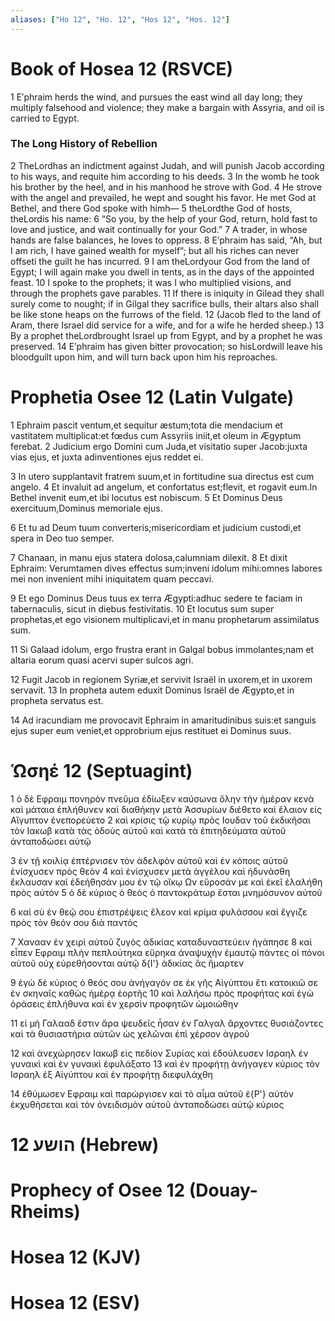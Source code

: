 ```yaml
---
aliases: ["Ho 12", "Ho. 12", "Hos 12", "Hos. 12"]
---
```



# Book of Hosea 12 (RSVCE)

1 Eʹphraim herds the wind, and pursues the east wind all day long; they multiply falsehood and violence; they make a bargain with Assyria, and oil is carried to Egypt.
### The Long History of Rebellion
2 TheLordhas an indictment against Judah, and will punish Jacob according to his ways, and requite him according to his deeds.
3 In the womb he took his brother by the heel, and in his manhood he strove with God.
4 He strove with the angel and prevailed, he wept and sought his favor. He met God at Bethel, and there God spoke with himh—
5 theLordthe God of hosts, theLordis his name:
6 “So you, by the help of your God, return, hold fast to love and justice, and wait continually for your God.”
7 A trader, in whose hands are false balances, he loves to oppress.
8 Eʹphraim has said, “Ah, but I am rich, I have gained wealth for myself”; but all his riches can never offseti the guilt he has incurred.
9 I am theLordyour God from the land of Egypt; I will again make you dwell in tents, as in the days of the appointed feast.
10 I spoke to the prophets; it was I who multiplied visions, and through the prophets gave parables.
11 If there is iniquity in Gilead they shall surely come to nought; if in Gilgal they sacrifice bulls, their altars also shall be like stone heaps on the furrows of the field.
12 (Jacob fled to the land of Aram, there Israel did service for a wife, and for a wife he herded sheep.)
13 By a prophet theLordbrought Israel up from Egypt, and by a prophet he was preserved.
14 Eʹphraim has given bitter provocation; so hisLordwill leave his bloodguilt upon him, and will turn back upon him his reproaches.


# Prophetia Osee 12 (Latin Vulgate)

1 Ephraim pascit ventum,et sequitur æstum;tota die mendacium et vastitatem multiplicat:et fœdus cum Assyriis iniit,et oleum in Ægyptum ferebat.
2 Judicium ergo Domini cum Juda,et visitatio super Jacob:juxta vias ejus, et juxta adinventiones ejus reddet ei.

3 In utero supplantavit fratrem suum,et in fortitudine sua directus est cum angelo.
4 Et invaluit ad angelum, et confortatus est;flevit, et rogavit eum.In Bethel invenit eum,et ibi locutus est nobiscum.
5 Et Dominus Deus exercituum,Dominus memoriale ejus.

6 Et tu ad Deum tuum converteris;misericordiam et judicium custodi,et spera in Deo tuo semper.

7 Chanaan, in manu ejus statera dolosa,calumniam dilexit.
8 Et dixit Ephraim: Verumtamen dives effectus sum;inveni idolum mihi:omnes labores mei non invenient mihi iniquitatem quam peccavi.

9 Et ego Dominus Deus tuus ex terra Ægypti:adhuc sedere te faciam in tabernaculis, sicut in diebus festivitatis.
10 Et locutus sum super prophetas,et ego visionem multiplicavi,et in manu prophetarum assimilatus sum.

11 Si Galaad idolum, ergo frustra erant in Galgal bobus immolantes;nam et altaria eorum quasi acervi super sulcos agri.

12 Fugit Jacob in regionem Syriæ,et servivit Israël in uxorem,et in uxorem servavit.
13 In propheta autem eduxit Dominus Israël de Ægypto,et in propheta servatus est.

14 Ad iracundiam me provocavit Ephraim in amaritudinibus suis:et sanguis ejus super eum veniet,et opprobrium ejus restituet ei Dominus suus.


# Ὡσηέ 12 (Septuagint)

1 ὁ δὲ Εφραιμ πονηρὸν πνεῦμα ἐδίωξεν καύσωνα ὅλην τὴν ἡμέραν κενὰ καὶ μάταια ἐπλήθυνεν καὶ διαθήκην μετὰ Ἀσσυρίων διέθετο καὶ ἔλαιον εἰς Αἴγυπτον ἐνεπορεύετο
2 καὶ κρίσις τῷ κυρίῳ πρὸς Ιουδαν τοῦ ἐκδικῆσαι τὸν Ιακωβ κατὰ τὰς ὁδοὺς αὐτοῦ καὶ κατὰ τὰ ἐπιτηδεύματα αὐτοῦ ἀνταποδώσει αὐτῷ

3 ἐν τῇ κοιλίᾳ ἐπτέρνισεν τὸν ἀδελφὸν αὐτοῦ καὶ ἐν κόποις αὐτοῦ ἐνίσχυσεν πρὸς θεὸν
4 καὶ ἐνίσχυσεν μετὰ ἀγγέλου καὶ ἠδυνάσθη ἔκλαυσαν καὶ ἐδεήθησάν μου ἐν τῷ οἴκῳ Ων εὕροσάν με καὶ ἐκεῖ ἐλαλήθη πρὸς αὐτόν
5 ὁ δὲ κύριος ὁ θεὸς ὁ παντοκράτωρ ἔσται μνημόσυνον αὐτοῦ

6 καὶ σὺ ἐν θεῷ σου ἐπιστρέψεις ἔλεον καὶ κρίμα φυλάσσου καὶ ἔγγιζε πρὸς τὸν θεόν σου διὰ παντός

7 Χανααν ἐν χειρὶ αὐτοῦ ζυγὸς ἀδικίας καταδυναστεύειν ἠγάπησε
8 καὶ εἶπεν Εφραιμ πλὴν πεπλούτηκα εὕρηκα ἀναψυχὴν ἐμαυτῷ πάντες οἱ πόνοι αὐτοῦ οὐχ εὑρεθήσονται αὐτῷ δ{I'} ἀδικίας ἃς ἥμαρτεν

9 ἐγὼ δὲ κύριος ὁ θεός σου ἀνήγαγόν σε ἐκ γῆς Αἰγύπτου ἔτι κατοικιῶ σε ἐν σκηναῖς καθὼς ἡμέρᾳ ἑορτῆς
10 καὶ λαλήσω πρὸς προφήτας καὶ ἐγὼ ὁράσεις ἐπλήθυνα καὶ ἐν χερσὶν προφητῶν ὡμοιώθην

11 εἰ μὴ Γαλααδ ἔστιν ἄρα ψευδεῖς ἦσαν ἐν Γαλγαλ ἄρχοντες θυσιάζοντες καὶ τὰ θυσιαστήρια αὐτῶν ὡς χελῶναι ἐπὶ χέρσον ἀγροῦ

12 καὶ ἀνεχώρησεν Ιακωβ εἰς πεδίον Συρίας καὶ ἐδούλευσεν Ισραηλ ἐν γυναικὶ καὶ ἐν γυναικὶ ἐφυλάξατο
13 καὶ ἐν προφήτῃ ἀνήγαγεν κύριος τὸν Ισραηλ ἐξ Αἰγύπτου καὶ ἐν προφήτῃ διεφυλάχθη

14 ἐθύμωσεν Εφραιμ καὶ παρώργισεν καὶ τὸ αἷμα αὐτοῦ ἐ{P'} αὐτὸν ἐκχυθήσεται καὶ τὸν ὀνειδισμὸν αὐτοῦ ἀνταποδώσει αὐτῷ κύριος


# 12 הושע (Hebrew)


# Prophecy of Osee 12 (Douay-Rheims)


# Hosea 12 (KJV)


# Hosea 12 (ESV)

